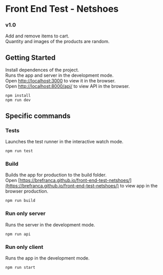 # Front End Test - Netshoes
### v1.0
Add and remove items to cart.<br />
Quantity and images of the products are random.

## Getting Started
Install dependences of the project. <br />
Runs the app and server in the development mode.<br />
Open [http://localhost:3000](http://localhost:3000) to view it in the browser.
<br />
Open [http://localhost:8000/api/](http://localhost:8000/api/) to view API in the browser.
```
npm install
npm run dev
```

## Specific commands
### Tests
Launches the test runner in the interactive watch mode.
```
npm run test
```

### Build
Builds the app for production to the build folder. <br />
Open [https://brefranca.github.io/front-end-test-netshoes/](https://brefranca.github.io/front-end-test-netshoes/) to view app in the browser production.
```
npm run build
```

### Run only server
Runs the server in the development mode.
```
npm run api
```

### Run only client
Runs the app in the development mode.
```
npm run start
```